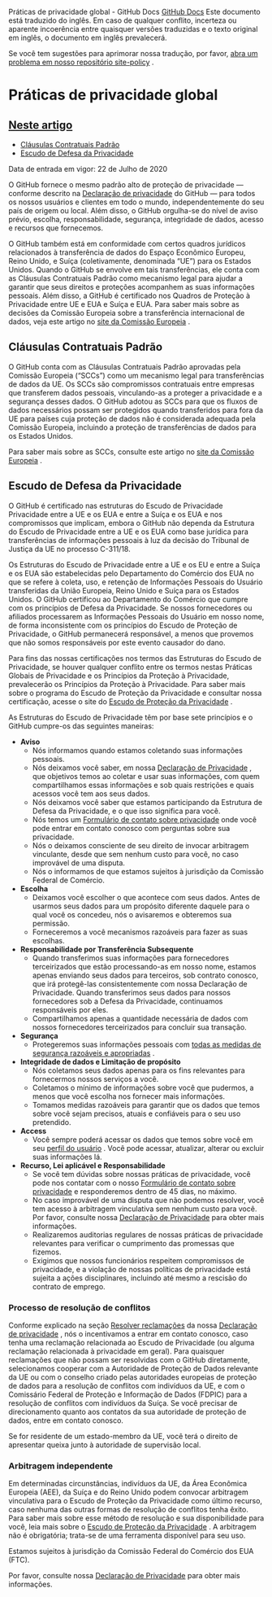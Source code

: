 Práticas de privacidade global - GitHub Docs
[GitHub Docs](/pt)
Este documento está traduzido do inglês. Em caso de qualquer conflito, incerteza ou aparente incoerência entre quaisquer versões traduzidas e o texto original em inglês, o documento em inglês prevalecerá.

Se você tem sugestões para aprimorar nossa tradução, por favor,
[abra um problema em nosso repositório site-policy](https://github.com/github/site-policy/issues)
.

# Práticas de privacidade global

## [Neste artigo](/github/site-policy/global-privacy-practices#in-this-article)
- [Cláusulas Contratuais Padrão](#standard-contractual-clauses)
- [Escudo de Defesa da Privacidade](#privacy-shield-framework)

Data de entrada em vigor: 22 de Julho de 2020

O GitHub fornece o mesmo padrão alto de proteção de privacidade — conforme descrito na
[Declaração de privacidade](/pt/github/site-policy/github-privacy-statement#githubs-global-privacy-practices)
do GitHub — para todos os nossos usuários e clientes em todo o mundo, independentemente do seu país de origem ou local. Além disso, o GitHub orgulha-se do nível de aviso prévio, escolha, responsabilidade, segurança, integridade de dados, acesso e recursos que fornecemos.

O GitHub também está em conformidade com certos quadros jurídicos relacionados à transferência de dados do Espaço Econômico Europeu, Reino Unido, e Suíça (coletivamente, denominada “UE”) para os Estados Unidos. Quando o GitHub se envolve em tais transferências, ele conta com as Cláusulas Contratuais Padrão como mecanismo legal para ajudar a garantir que seus direitos e proteções acompanhem as suas informações pessoais. Além disso, a GitHub é certificado nos Quadros de Proteção à Privacidade entre UE e EUA e Suíça e EUA. Para saber mais sobre as decisões da Comissão Europeia sobre a transferência internacional de dados, veja este artigo no
[site da Comissão Europeia](https://ec.europa.eu/info/law/law-topic/data-protection/international-dimension-data-protection_en)
.

## Cláusulas Contratuais Padrão

O GitHub conta com as Cláusulas Contratuais Padrão aprovadas pela Comissão Europeia (“SCCs”) como um mecanismo legal para transferências de dados da UE. Os SCCs são compromissos contratuais entre empresas que transferem dados pessoais, vinculando-as a proteger a privacidade e a segurança desses dados. O GitHub adotou as SCCs para que os fluxos de dados necessários possam ser protegidos quando transferidos para fora da UE para países cuja proteção de dados não é considerada adequada pela Comissão Europeia, incluindo a proteção de transferências de dados para os Estados Unidos.

Para saber mais sobre as SCCs, consulte este artigo no
[site da Comissão Europeia](https://ec.europa.eu/info/law/law-topic/data-protection/international-dimension-data-protection/standard-contractual-clauses-scc_en)
.

## Escudo de Defesa da Privacidade

O GitHub é certificado nas estruturas do Escudo de Privacidade Privacidade entre a UE e os EUA e entre a Suíça e os EUA e nos compromissos que implicam, embora o GitHub não dependa da Estrutura do Escudo de Privacidade entre a UE e os EUA como base jurídica para transferências de informações pessoais à luz da decisão do Tribunal de Justiça da UE no processo C-311/18.

Os Estruturas do Escudo de Privacidade entre a UE e os EU e entre a Suíça e os EUA são estabelecidas pelo Departamento do Comércio dos EUA no que se refere à coleta, uso, e retenção de Informações Pessoais do Usuário transferidas da União Europeia, Reino Unido e Suíça para os Estados Unidos. O GitHub certificou ao Departamento do Comércio que cumpre com os princípios de Defesa da Privacidade. Se nossos fornecedores ou afiliados processarem as Informações Pessoais do Usuário em nosso nome, de forma inconsistente com os princípios do Escudo de Proteção de Privacidade, o GitHub permanecerá responsável, a menos que provemos que não somos responsáveis por este evento causador do dano.

Para fins das nossas certificações nos termos das Estruturas do Escudo de Privacidade, se houver qualquer conflito entre os termos nestas Práticas Globais de Privacidade e os Princípios da Proteção à Privacidade, prevalecerão os Princípios da Proteção à Privacidade. Para saber mais sobre o programa do Escudo de Proteção da Privacidade e consultar nossa certificação, acesse o site do
[Escudo de Proteção da Privacidade](https://www.privacyshield.gov/)
.

As Estruturas do Escudo de Privacidade têm por base sete princípios e o GitHub cumpre-os das seguintes maneiras:

- **Aviso**
	- Nós informamos quando estamos coletando suas informações pessoais.
	- Nós deixamos você saber, em nossa
[Declaração de Privacidade](/pt/articles/github-privacy-statement)
, que objetivos temos ao coletar e usar suas informações, com quem compartilhamos essas informações e sob quais restrições e quais acessos você tem aos seus dados.
	- Nós deixamos você saber que estamos participando da Estrutura de Defesa da Privacidade, e o que isso significa para você.
	- Nós temos um
[Formulário de contato sobre privacidade](https://github.com/contact/privacy)
onde você pode entrar em contato conosco com perguntas sobre sua privacidade.
	- Nós o deixamos consciente de seu direito de invocar arbitragem vinculante, desde que sem nenhum custo para você, no caso improvável de uma disputa.
	- Nós o informamos de que estamos sujeitos à jurisdição da Comissão Federal de Comércio.
- **Escolha**
	- Deixamos você escolher o que acontece com seus dados. Antes de usarmos seus dados para um propósito diferente daquele para o qual você os concedeu, nós o avisaremos e obteremos sua permissão.
	- Forneceremos a você mecanismos razoáveis para fazer as suas escolhas.
- **Responsabilidade por Transferência Subsequente**
	- Quando transferimos suas informações para fornecedores terceirizados que estão processando-as em nosso nome, estamos apenas enviando seus dados para terceiros, sob contrato conosco, que irá protegê-las consistentemente com nossa Declaração de Privacidade. Quando transferimos seus dados para nossos fornecedores sob a Defesa da Privacidade, continuamos responsáveis por eles.
	- Compartilhamos apenas a quantidade necessária de dados com nossos fornecedores terceirizados para concluir sua transação.
- **Segurança**
	- Protegeremos suas informações pessoais com
[todas as medidas de segurança razoáveis e apropriadas](https://github.com/security)
.
- **Integridade de dados e Limitação de propósito**
	- Nós coletamos seus dados apenas para os fins relevantes para fornecermos nossos serviços a você.
	- Coletamos o mínimo de informações sobre você que pudermos, a menos que você escolha nos fornecer mais informações.
	- Tomamos medidas razoáveis para garantir que os dados que temos sobre você sejam precisos, atuais e confiáveis para o seu uso pretendido.
- **Access**
	- Você sempre poderá acessar os dados que temos sobre você em seu
[perfil do usuário](https://github.com/settings/profile)
. Você pode acessar, atualizar, alterar ou excluir suas informações lá.
- **Recurso, Lei aplicável e Responsabilidade**
	- Se você tem dúvidas sobre nossas práticas de privacidade, você pode nos contatar com o nosso
[Formulário de contato sobre privacidade](https://github.com/contact/privacy)
e responderemos dentro de 45 dias, no máximo.
	- No caso improvável de uma disputa que não podemos resolver, você tem acesso à arbitragem vinculativa sem nenhum custo para você. Por favor, consulte nossa
[Declaração de Privacidade](/pt/articles/github-privacy-statement)
para obter mais informações.
	- Realizaremos auditorias regulares de nossas práticas de privacidade relevantes para verificar o cumprimento das promessas que fizemos.
	- Exigimos que nossos funcionários respeitem compromissos de privacidade, e a violação de nossas políticas de privacidade está sujeita a ações disciplinares, incluindo até mesmo a rescisão do contrato de emprego.

### Processo de resolução de conflitos

Conforme explicado na seção
[Resolver reclamações](/pt/github/site-policy/github-privacy-statement#resolving-complaints)
da nossa
[Declaração de privacidade](/pt/github/site-policy/github-privacy-statement)
, nós o incentivamos a entrar em contato conosco, caso tenha uma reclamação relacionada ao Escudo de Privacidade (ou alguma reclamação relacionada à privacidade em geral). Para quaisquer reclamações que não possam ser resolvidas com o GitHub diretamente, selecionamos cooperar com a Autoridade de Proteção de Dados relevante da UE ou com o conselho criado pelas autoridades europeias de proteção de dados para a resolução de conflitos com indivíduos da UE, e com o Comissário Federal de Proteção e Informação de Dados (FDPIC) para a resolução de conflitos com indivíduos da Suíça. Se você precisar de direcionamento quanto aos contatos da sua autoridade de proteção de dados, entre em contato conosco.

Se for residente de um estado-membro da UE, você terá o direito de apresentar queixa junto à autoridade de supervisão local.

### Arbitragem independente

Em determinadas circunstâncias, indivíduos da UE, da Área Econômica Europeia (AEE), da Suíça e do Reino Unido podem convocar arbitragem vinculativa para o Escudo de Proteção da Privacidade como último recurso, caso nenhuma das outras formas de resolução de conflitos tenha êxito. Para saber mais sobre esse método de resolução e sua disponibilidade para você, leia mais sobre o
[Escudo de Proteção da Privacidade](https://www.privacyshield.gov/article?id=ANNEX-I-introduction)
. A arbitragem não é obrigatória; trata-se de uma ferramenta disponível para seu uso.

Estamos sujeitos à jurisdição da Comissão Federal do Comércio dos EUA (FTC).

Por favor, consulte nossa
[Declaração de Privacidade](/pt/articles/github-privacy-statement)
para obter mais informações.
